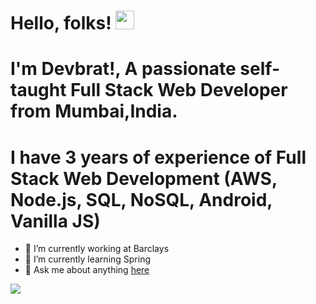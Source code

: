 # Hello, folks! <img src="https://raw.githubusercontent.com/MartinHeinz/MartinHeinz/master/wave.gif" width="30px"> 
# I'm Devbrat!, A passionate self-taught Full Stack Web Developer from Mumbai,India.
# I have 3 years of experience of Full Stack Web Development (AWS, Node.js, SQL, NoSQL, Android, Vanilla JS)

- 🔭 I’m currently working at Barclays
- 🌱 I’m currently learning Spring 
- 💬 Ask me about anything [here](https://www.linkedin.com/in/devbrat-dash-80a411164/)

<img align="center" src="https://github-readme-stats.vercel.app/api/?username=itsdevbrat&theme=radical" />
